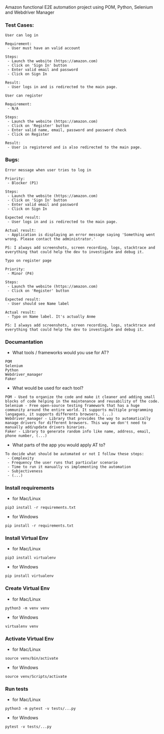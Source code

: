 Amazon functional E2E automation project using POM, Python, Selenium and Webdriver Manager

### Test Cases:
`User can log in`
```
Requirement:
 - User must have an valid account

Steps:
 - Launch the website (https://amazon.com)
 - Click on 'Sign In' button
 - Enter valid email and password
 - Click on Sign In

Result:
 - User logs in and is redirected to the main page.
```

`User can register`
```
Requirement:
 - N/A

Steps:
 - Launch the website (https://amazon.com)
 - Click on 'Register' button
 - Enter valid name, email, password and password check
 - Click on Register

Result:
 - User is registered and is also redirected to the main page.
```

### Bugs:
`Error message when user tries to log in`
```
Priority:
 - Blocker (P1)

Steps:
 - Launch the website (https://amazon.com)
 - Click on 'Sign In' button
 - Enter valid email and password
 - Click on Sign In

Expected result:
 - User logs in and is redirected to the main page.

Actual result:
 - Application is displaying an error message saying 'Something went wrong. Please contact the administrator.'

PS: I always add screenshots, screen recording, logs, stacktrace and everything that could help the dev to investigate and debug it.
```

`Typo on register page`
```
Priority:
 - Minor (P4)

Steps:
 - Launch the website (https://amazon.com)
 - Click on 'Register' button

Expected result:
 - User should see Name label

Actual result:
 - Typo on Name label. It's actually Anme

PS: I always add screenshots, screen recording, logs, stacktrace and everything that could help the dev to investigate and debug it.
```


### Documantation
- What tools / frameworks would you use for AT?
```
POM
Selenium
Python
Webdriver_manager
Faker
```
- What would be used for each tool?
```
POM - Used to organize the code and make it cleaner and adding small blocks of code helping in the maintenance and reusability of the code.
Selenium - Free open-source testing framework that has a huge community around the entire world. It supports multiple programming langagues, it supports differents browsers, (...)
Webdriver_manager - Library that provides the way to automatically manage drivers for different browsers. This way we don't need to manually add/update drivers binaries.
Faker - Library to generate random info like name, address, email, phone number, (...)
```
- What parts of the app you would apply AT to?
```
To decide what should be automated or not I follow these steps:
 - Complexity
 - Frequency the user runs that particular scenario
 - Time to run it manually vs implementing the automation
 - Subjectiveness 
 - (...)
```

### Install requirements
- for Mac/Linux
```
pip3 install -r requirements.txt
```
- for Windows
```
pip install -r requirements.txt
```


### Install Virtual Env
- for Mac/Linux
```
pip3 install virtualenv
```
- for Windows
```
pip install virtualenv
```


### Create Virtual Env
- for Mac/Linux
```
python3 -m venv venv
```
- for Windows
```
virtualenv venv
```


### Activate Virtual Env
- for Mac/Linux
```
source venv/bin/activate
```
- for Windows
```
source venv/Scripts/activate
```


### Run tests
- for Mac/Linux
```
python3 -m pytest -v tests/...py
```
- for Windows
```
pytest -v tests/...py
```